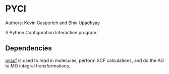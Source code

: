 # PYCI
Authors: Kevin Gasperich and Shiv Upadhyay

A Python Configuration Interaction program.

## Dependencies

[pyscf](https://github.com/sunqm/pyscf) is used to read in molecules, perform SCF calculations, and do the AO to MO integral transformations.
